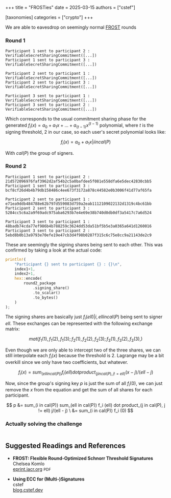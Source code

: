 +++
title = "FROSTies"
date = 2025-03-15
authors = ["cstef"]

[taxonomies]
categories = ["crypto"]
+++

We are able to eavesdrop on seemingly normal [FROST](#suggested-readings-and-references) rounds

### Round 1

```
Participant 1 sent to participant 2 : VerifiableSecretSharingCommitment([...])
Participant 1 sent to participant 3 : VerifiableSecretSharingCommitment([...])

Participant 2 sent to participant 1 : VerifiableSecretSharingCommitment([...])
Participant 2 sent to participant 3 : VerifiableSecretSharingCommitment([...])

Participant 3 sent to participant 1 : VerifiableSecretSharingCommitment([...])
Participant 3 sent to participant 2 : VerifiableSecretSharingCommitment([...])
```

Which corresponds to the usual commitment sharing phase for the generated $f_i (x) = a_0 + a_1 x + ... + a_(t-1) x^(t-1)$ polynomial, where $t$ is the signing threshold, $2$ in our case, so each user's secret polynomial looks like:

$$
f_i (x) = a_0 + a_1 x | i in cal(P)
$$

With $cal(P)$ the group of signers.

### Round 2

```
Participant 1 sent to participant 2 : 21d572096976faf3962d2af54b2c5a0bafdee5f081e558dfa6e5dec42830cbb5
Participant 1 sent to participant 3 : bcf8cf26d4b4b79db158486c4ee673f3172a878c44582e0b3006f41d77af65fa

Participant 2 sent to participant 1 : e71ea9ddb484788e62b797d559083d759a2eab1112109022132d1319c4bc61bb
Participant 2 sent to participant 3 : 5284cc5c6a2a9f69adc975aba6293b7e4e69e38b740d0db0df3a5417c7a6d524

Participant 3 sent to participant 1 : 48badb74cda77ef986b4b788259c3624dd53da51bf5b5e3a0365a641d1260016
Participant 3 sent to participant 2 : 5ebd8b0b13a9793e70efe19e47cb3d4f98b0287f315c6c75e8cc9a21143de2c9
```

These are seemingly the signing shares being sent to each other. This was confirmed by taking a look at the actual code:

```rs
println!(
    "Participant {} sent to participant {} : {}\n", 
    index1+1, 
    index2+1, 
    hex::encode(
        round2_package
            .signing_share()
            .to_scalar()
            .to_bytes()
    )
);
```

The signing shares are basically just $f_i (ell) | i,ell in cal(P)$ being sent to signer $ell$. These exchanges can be represented with the following exchange matrix:

$$
mat(
    f_1 (1), f_1 (2), f_1 (3);
    f_2 (1), f_2 (2), f_2 (3);
    f_3 (1), f_3 (2) ,f_3 (3),
)
$$

Even though we are only able to intercept two of the three shares, we can still interpolate each $f_i (x)$ because the threshold is $2$. Lagrange may be a bit overkill since we only have two coefficients, but whatever.

$$
f_i (x) = sum_(ell in cal(P)) f_i (ell) dot product_(j in cal(P), j != ell) (x - j)/(ell - j)
$$

Now, since the group's signing key $p$ is just the sum of all $f_i (0)$, we can just remove the $x$ from the equation and get the sum of all shares for each participant.

$$
p &= sum_(i in cal(P)) sum_(ell in cal(P)) f_i (ell) dot product_(j in cal(P), j != ell) j/(ell - j) \
  &= sum_(i in cal(P)) f_i (0) 
$$

### Actually solving the challenge

```rs, copy, include=files/main.rs
```

## Suggested Readings and References

- **FROST: Flexible Round-Optimized Schnorr Threshold Signatures**  
    Chelsea Komlo  
    [eprint.iacr.org](https://eprint.iacr.org/2020/852.pdf?ref=glossary.blockstream.com) <small>PDF</small>

- **Using ECC for (Multi-)Signatures**  
    cstef  
    [blog.cstef.dev](https://blog.cstef.dev/posts/multi-sig)